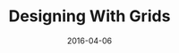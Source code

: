 ---
layout: post
category: talk
title: "Designing With Grids"
date: 2016-04-06
thumb: designing-with-grids.jpg
hero: false
external: https://youtu.be/MB-wwUv5UYM?t=8m56s
---